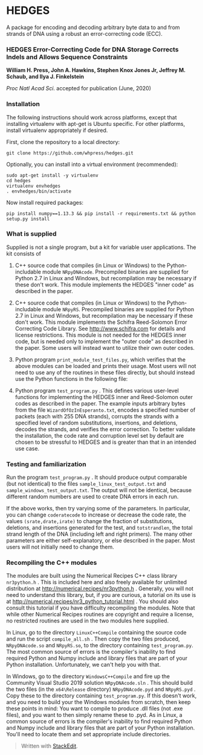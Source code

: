 # HEDGES

A package for encoding and decoding arbitrary byte data to and from strands of DNA using a robust an error-correcting code (ECC).

### HEDGES Error-Correcting Code for DNA Storage Corrects Indels and Allows Sequence Constraints

**William H. Press, John A. Hawkins, Stephen Knox Jones Jr, Jeffrey M. Schaub, and Ilya J. Finkelstein**

*Proc Natl Acad Sci*. accepted for publication (June, 2020)

### Installation

The following instructions should work across platforms, except that installing virtualenv with apt-get is Ubuntu specific. For other platforms, install virtualenv appropriately if desired.

First, clone the repository to a local directory:

```
git clone https://github.com/whpress/hedges.git
```

Optionally, you can install into a virtual environment (recommended):

```
sudo apt-get install -y virtualenv
cd hedges
virtualenv envhedges
. envhedges/bin/activate
```

Now install required packages:

```
pip install numpy==1.13.3 && pip install -r requirements.txt && python setup.py install
```

### What is supplied
Supplied is not a single program, but a kit for variable user applications.  The kit consists of

1. C++ source code that compiles (in Linux or Windows) to the Python-includable module `NRpyDNAcode`.  Precompiled binaries are supplied for Python 2.7 in Linux and Windows, but recompilation may be necessary if these don't work.  This module implements the HEDGES "inner code" as described in the paper.

2.  C++ source code that compiles (in Linux or Windows) to the Python-includable module `NRpyRS`.  Precompiled binaries are supplied for Python 2.7 in Linux and Windows, but recompilation may be necessary if these don't work.  This module implements the Schifra Reed-Solomon Error Correcting Code Library.  See http://www.schifra.com  for details and license restrictions.  This module is not needed for the HEDGES inner code, but is needed only to implement the "outer code" as described in the paper.  Some users will instead want to utilize their own outer codes.
 
3.  Python program `print_module_test_files.py`, which verifies that the above modules can be loaded and prints their usage.  Most users will not need to use any of the routines in these files directly, but should instead use the Python functions in the following file:
 
4. Python program `test_program.py` .  This defines various user-level functions for implementing the HEDGES inner and Reed-Solomon outer codes as described in the paper.  The example inputs arbitrary bytes from the file `WizardOfOzInEsperanto.txt`, encodes a specified number of packets (each with 255 DNA strands), corrupts the strands with a specified level of random substitutions, insertions, and deletions, decodes the strands, and verifies the error correction.  To better validate the installation, the code rate and corruption level set by default are chosen to be stressful to HEDGES and is greater than that in an intended use case. 

### Testing and familiarization

Run the program `test_program.py` .  It should produce output comparable (but not identical) to the files `sample_linux_test_output.txt` and `sample_windows_test_output.txt`.  The output will not be identical, because different random numbers are used to create DNA errors in each run.

If the above works, then try varying some of the parameters.  In particular, you can change `coderatecode` to increase or decrease the code rate, the values `(srate,drate,irate)` to change the fraction of substitutions, deletions, and insertions generated for the test, and `totstrandlen`, the total strand length of the DNA (including left and right primers).  The many other parameters are either self-explanatory, or else described in the paper.  Most users will not initially need to change them.

### Recompiling the C++ modules

The modules are built using the Numerical Recipes C++ class library `nr3python.h` . This is included here and also freely available for unlimited distribution at http://numerical.recipes/nr3python.h .  Generally, you will not need to understand this library, but, if you are curious, a tutorial on its use is at http://numerical.recipes/nr3_python_tutorial.html .  You should also consult this tutorial if you have difficulty recompiling the modules.  Note that while other Numerical Recipes routines are copyright and require a license, no restricted routines are used in the two modules here supplied.

In Linux, go to the directory `LinuxC++Compile` containing the source code and run the script `compile_all.sh` .  Then copy the two files produced, `NRpyDNAcode.so` and `NRpyRS.so`, to the directory containing `test_program.py`.  The most common source of errors is the compiler's inability to find required Python and Numpy include and library files that are part of your Python installation.  Unfortunately, we can't help you with that.

In Windows, go to the directory `WindowsC++Compile` and fire up the Community Visual Studio 2019 solution `NRpyDNAcode.sln` .  This should build the two files (in the `x64\Release` directory) `NRpyDNAcode.pyd` and `NRpyRS.pyd` .  Copy these to the directory containing `test_program.py`.   If this doesn't work, and you need to build your the Windows modules from scratch, then keep these points in mind:  You want to compile to produce .dll files (not .exe files), and you want to then simply rename these to .pyd.  As in Linux, a common source of errors is the compiler's inability to find required Python and Numpy include and library files that are part of your Python installation.  You'll need to locate them and set appropriate include directories.

> Written with [StackEdit](https://stackedit.io/).
